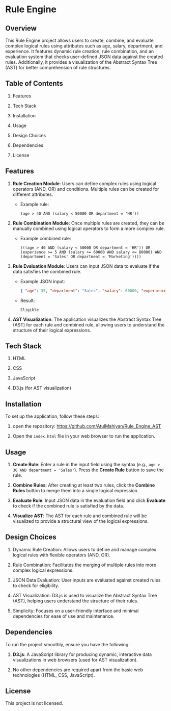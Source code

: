 # Rule Engine

## Overview

This Rule Engine project allows users to create, combine, and evaluate complex logical rules using attributes such as age, salary, department, and experience. It features dynamic rule creation, rule combination, and an evaluation system that checks user-defined JSON data against the created rules. Additionally, it provides a visualization of the Abstract Syntax Tree (AST) for better comprehension of rule structures.

## Table of Contents

1. Features

2. Tech Stack

3. Installation

4. Usage

5. Design Choices

6. Dependencies

7. License

## Features

1. **Rule Creation Module**: Users can define complex rules using logical operators (AND, OR) and conditions. Multiple rules can be created for different attributes.
   - Example rule:
     ```
     (age > 40 AND (salary < 50000 OR department = 'HR'))
     ```

2. **Rule Combination Module**: Once multiple rules are created, they can be manually combined using logical operators to form a more complex rule.
   - Example combined rule:
     ```
     (((age > 40 AND (salary < 50000 OR department = 'HR')) OR (experience >= 5 AND (salary >= 60000 AND salary <= 80000) AND (department = 'Sales' OR department = 'Marketing'))))
     ```

3. **Rule Evaluation Module**: Users can input JSON data to evaluate if the data satisfies the combined rule.
   - Example JSON input:
     ```json
     { "age": 35, "department": "Sales", "salary": 60000, "experience": 3 }
     ```
   - Result:
     ```
     Eligible
     ```

4. **AST Visualization**: The application visualizes the Abstract Syntax Tree (AST) for each rule and combined rule, allowing users to understand the structure of their logical expressions.

## Tech Stack

1. HTML

2. CSS

3. JavaScript

4. D3.js (for AST visualization)

## Installation

To set up the application, follow these steps:

1. open the repository:
   https://github.com/AtulMahiyan/Rule_Engine_AST

2. Open the `index.html` file in your web browser to run the application.

## Usage

1. **Create Rule**: Enter a rule in the input field using the syntax (e.g., `age > 30 AND department = 'Sales'`). Press the **Create Rule** button to save the rule.

2. **Combine Rules**: After creating at least two rules, click the **Combine Rules** button to merge them into a single logical expression.

3. **Evaluate Rule**: Input JSON data in the evaluation field and click **Evaluate** to check if the combined rule is satisfied by the data.

4. **Visualize AST**: The AST for each rule and combined rule will be visualized to provide a structural view of the logical expressions.

## Design Choices

1. Dynamic Rule Creation: Allows users to define and manage complex logical rules with flexible operators (AND, OR).

2. Rule Combination: Facilitates the merging of multiple rules into more complex logical expressions.

3. JSON Data Evaluation: User inputs are evaluated against created rules to check for eligibility.

4. AST Visualization: D3.js is used to visualize the Abstract Syntax Tree (AST), helping users understand the structure of their rules.

5. Simplicity: Focuses on a user-friendly interface and minimal dependencies for ease of use and maintenance.

## Dependencies

To run the project smoothly, ensure you have the following:

1. **D3.js**: A JavaScript library for producing dynamic, interactive data visualizations in web browsers (used for AST visualization).

2. No other dependencies are required apart from the basic web technologies (HTML, CSS, JavaScript).

## License

This project is not licensed.
